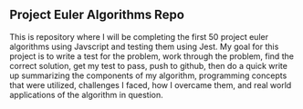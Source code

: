 ## Project Euler Algorithms Repo
This is repository where I will be completing the first 50 project euler algorithms using Javscript and testing them using Jest. My goal for this project is to write a test for the problem, work through the problem, find the correct solution, get my test to pass, push to github, then do a quick write up summarizing the components of my algorithm, programming concepts that were utilized, challenges I faced, how I overcame them, and real world applications of the algorithm in question. 